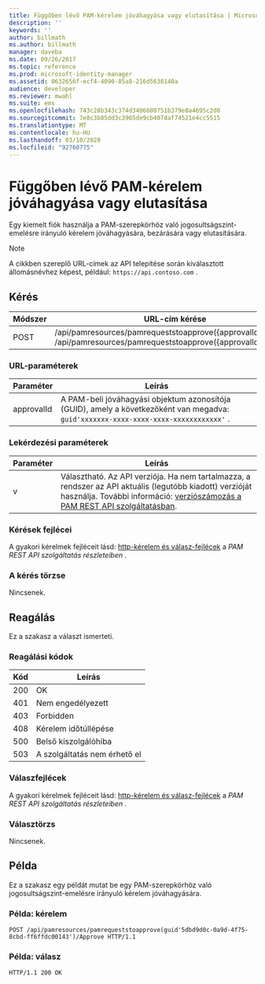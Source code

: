 ```yaml
---
title: Függőben lévő PAM-kérelem jóváhagyása vagy elutasítása | Microsoft Docs
description: ''
keywords: ''
author: billmath
ms.author: billmath
manager: daveba
ms.date: 09/26/2017
ms.topic: reference
ms.prod: microsoft-identity-manager
ms.assetid: 0632656f-ecf4-4090-85a8-216d5638140a
audience: developer
ms.reviewer: mwahl
ms.suite: ems
ms.openlocfilehash: 743c28b343c374d3406600751b379e8a4695c2d0
ms.sourcegitcommit: 7e8c3b85dd3c3965de9cb407daf74521e4cc5515
ms.translationtype: MT
ms.contentlocale: hu-HU
ms.lasthandoff: 03/10/2020
ms.locfileid: "92760775"
---
```

# <a name="approve-or-reject-a-pending-pam-request"></a>Függőben lévő PAM-kérelem jóváhagyása vagy elutasítása
Egy kiemelt fiók használja a PAM-szerepkörhöz való jogosultságszint-emelésre irányuló kérelem jóváhagyására, bezárására vagy elutasítására.

>[!NOTE]
>A cikkben szereplő URL-címek az API telepítése során kiválasztott állomásnévhez képest, például: `https://api.contoso.com` .

## <a name="request"></a>Kérés

Módszer  |URL-cím kérése  
---------|---------
POST     |/api/pamresources/pamrequeststoapprove({approvalId)/Approve <br/>/api/pamresources/pamrequeststoapprove({approvalId)/Reject

### <a name="url-parameters"></a>URL-paraméterek

Paraméter | Leírás
----------|-----------
approvalId | A PAM-beli jóváhagyási objektum azonosítója (GUID), amely a következőként van megadva: `guid'xxxxxxx-xxxx-xxxx-xxxx-xxxxxxxxxxxx'` .

### <a name="query-parameters"></a>Lekérdezési paraméterek

Paraméter | Leírás
----------|--------------
v | Választható. Az API verziója. Ha nem tartalmazza, a rendszer az API aktuális (legutóbb kiadott) verzióját használja. További információ: [verziószámozás a PAM REST API szolgáltatásban](privileged-access-management-rest-api-service-details.md#versioning).


### <a name="request-headers"></a>Kérések fejlécei
A gyakori kérelmek fejléceit lásd: [http-kérelem és válasz-fejlécek](privileged-access-management-rest-api-service-details.md#http-request-and-response-headers) a *PAM REST API szolgáltatás részleteiben* .

### <a name="request-body"></a>A kérés törzse
Nincsenek.

## <a name="response"></a>Reagálás
Ez a szakasz a választ ismerteti.

### <a name="response-codes"></a>Reagálási kódok

Kód  |Leírás  
---------|---------
200 | OK
401 | Nem engedélyezett
403 | Forbidden
408 | Kérelem időtúllépése   
500 | Belső kiszolgálóhiba
503 | A szolgáltatás nem érhető el

### <a name="response-headers"></a>Válaszfejlécek
A gyakori kérelmek fejléceit lásd: [http-kérelem és válasz-fejlécek](privileged-access-management-rest-api-service-details.md#http-request-and-response-headers) a *PAM REST API szolgáltatás részleteiben* .

### <a name="response-body"></a>Választörzs
Nincsenek.

## <a name="example"></a>Példa
Ez a szakasz egy példát mutat be egy PAM-szerepkörhöz való jogosultságszint-emelésre irányuló kérelem jóváhagyására.

### <a name="example-request"></a>Példa: kérelem

```
POST /api/pamresources/pamrequeststoapprove(guid'5dbd9d0c-0a9d-4f75-8cbd-ff6ffdc00143')/Approve HTTP/1.1
```

### <a name="example-response"></a>Példa: válasz

```
HTTP/1.1 200 OK
```       
